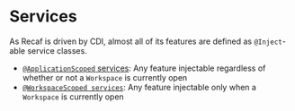 # Services

As Recaf is driven by CDI, almost all of its features are defined as `@Inject`-able service classes.

- [`@ApplicationScoped` services](application-scoped-services/index.md): Any feature injectable regardless of whether or not a `Workspace` is currently open
- [`@WorkspaceScoped services`](workspace-scoped-services/index.md): Any feature injectable only when a `Workspace` is currently open